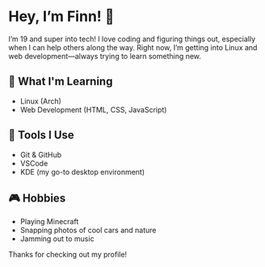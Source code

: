 # Hey, I’m Finn! 👋

I’m 19 and super into tech! I love coding and figuring things out, especially when I can help others along the way. Right now, I’m getting into Linux and web development—always trying to learn something new.

## 🌱 What I'm Learning
- Linux (Arch)
- Web Development (HTML, CSS, JavaScript)

## 🔧 Tools I Use
- Git & GitHub
- VSCode
- KDE (my go-to desktop environment)

## 🎮 Hobbies
- Playing Minecraft
- Snapping photos of cool cars and nature
- Jamming out to music

Thanks for checking out my profile!
